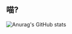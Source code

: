 ## 喵?

![Anurag's GitHub stats](https://github-readme-stats.vercel.app/api?username=ChengZhiMeow&count_private=true&show_icons=true)
